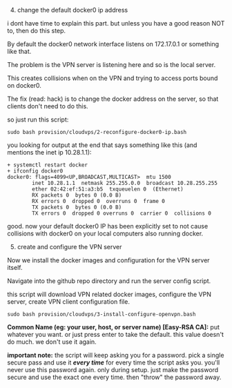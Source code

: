 4. change the default docker0 ip address

i dont have time to explain this part. but unless you have a good reason NOT to, then do this step.

By default the docker0 network interface listens on 172.17.0.1 or something like that.

The problem is the VPN server is listening here and so is the local server.

This creates collisions when on the VPN and trying to access ports bound on docker0.

The fix (read: hack) is to change the docker address on the server, so that clients don't need to do this.

so just run this script:

```
sudo bash provision/cloudvps/2-reconfigure-docker0-ip.bash
```

you looking for output at the end that says something like this (and mentions the inet ip 10.28.1.1):

```
+ systemctl restart docker
+ ifconfig docker0
docker0: flags=4099<UP,BROADCAST,MULTICAST>  mtu 1500
        inet 10.28.1.1  netmask 255.255.0.0  broadcast 10.28.255.255
        ether 02:42:ef:51:a3:b5  txqueuelen 0  (Ethernet)
        RX packets 0  bytes 0 (0.0 B)
        RX errors 0  dropped 0  overruns 0  frame 0
        TX packets 0  bytes 0 (0.0 B)
        TX errors 0  dropped 0 overruns 0  carrier 0  collisions 0
```

good. now your default docker0 IP has been explicitly set to not cause collisions with docker0 on your local computers also running docker.

5. create and configure the VPN server

Now we install the docker images and configuration for the VPN server itself.

Navigate into the github repo directory and run the server config script.

this script will download VPN related docker images, configure the VPN server, create VPN client configuration file.

```
sudo bash provision/cloudvps/3-install-configure-openvpn.bash
```

**Common Name (eg: your user, host, or server name) [Easy-RSA CA]:** put whatever you want. or just press enter to take the default. this value doesn't do much. we don't use it again.

**important note:** the script will keep asking you for a password. pick a single secure pass and use it ***every time*** for every time the script asks you. you'll never use this password again. only during setup. just make the password secure and use the exact one every time. then "throw" the password away.

